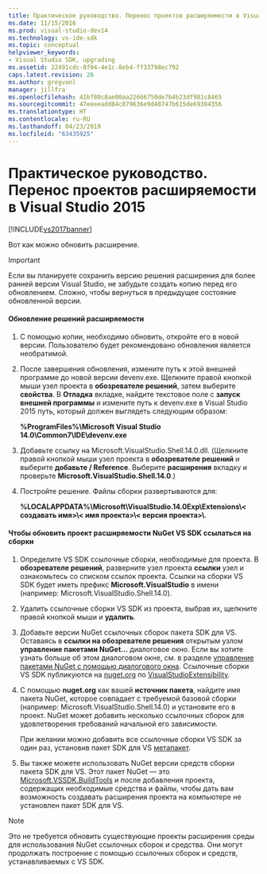 ```yaml
---
title: Практическое руководство. Перенос проектов расширяемости в Visual Studio 2015 | Документация Майкрософт
ms.date: 11/15/2016
ms.prod: visual-studio-dev14
ms.technology: vs-ide-sdk
ms.topic: conceptual
helpviewer_keywords:
- Visual Studio SDK, upgrading
ms.assetid: 22491cdc-8f04-4e1c-8eb4-ff33798ec792
caps.latest.revision: 26
ms.author: gregvanl
manager: jillfra
ms.openlocfilehash: 41bf80c8ae00aa22666750de7b4b23df981c8465
ms.sourcegitcommit: 47eeeeadd84c879636e9d48747b615de69384356
ms.translationtype: HT
ms.contentlocale: ru-RU
ms.lasthandoff: 04/23/2019
ms.locfileid: "63435925"
---
```

# <a name="how-to-migrate-extensibility-projects-to-visual-studio-2015"></a>Практическое руководство. Перенос проектов расширяемости в Visual Studio 2015
[!INCLUDE[vs2017banner](../includes/vs2017banner.md)]

Вот как можно обновить расширение.  
  
> [!IMPORTANT]
> Если вы планируете сохранить версию решения расширения для более ранней версии Visual Studio, не забудьте создать копию перед его обновлением. Сложно, чтобы вернуться в предыдущее состояние обновленной версии.  
  
#### <a name="to-upgrade-an-extensibility-solution"></a>Обновление решений расширяемости  
  
1. С помощью копии, необходимо обновить, откройте его в новой версии. Пользователю будет рекомендовано обновления является необратимой.  
  
2. После завершения обновления, измените путь к этой внешней программе до новой версии devenv.exe. Щелкните правой кнопкой мыши узел проекта в **обозревателе решений**, затем выберите **свойства**. В **Отладка** вкладке, найдите текстовое поле с **запуск внешней программы** и измените путь к devenv.exe в Visual Studio 2015 путь, который должен выглядеть следующим образом:  
  
     **%ProgramFiles%\Microsoft Visual Studio 14.0\Common7\IDE\devenv.exe**  
  
3. Добавьте ссылку на Microsoft.VisualStudio.Shell.14.0.dll. (Щелкните правой кнопкой мыши узел проекта в **обозревателе решений** и выберите **добавьте / Reference**. Выберите **расширения** вкладку и проверьте **Microsoft.VisualStudio.Shell.14.0**.)  
  
4. Постройте решение. Файлы сборки развертываются для:  
  
     **%LOCALAPPDATA%\Microsoft\VisualStudio.14.0Exp\Extensions\\< создавать имя\>\\< имя проекта\>\\< версия проекта\>\\**.  
  
#### <a name="to-update-an-extensibility-project-to-nuget-vs-sdk-reference-assemblies"></a>Чтобы обновить проект расширяемости NuGet VS SDK ссылаться на сборки  
  
1. Определите VS SDK ссылочные сборки, необходимые для проекта.  В **обозревателе решений**, разверните узел проекта **ссылки** узел и ознакомьтесь со списком ссылок проекта.  Ссылки на сборки VS SDK будет иметь префикс **Microsoft.VisualStudio** в имени (например: Microsoft.VisualStudio.Shell.14.0).  
  
2. Удалить ссылочные сборки VS SDK из проекта, выбрав их, щелкните правой кнопкой мыши и **удалить**.  
  
3. Добавьте версии NuGet ссылочных сборок пакета SDK для VS.  Оставаясь в **ссылки на обозревателе решения** открытым узлом **управление пакетами NuGet...** диалоговое окно.  Если вы хотите узнать больше об этом диалоговом окне, см. в разделе [управление пакетами NuGet с помощью диалогового окна](http://docs.nuget.org/Consume/Package-Manager-Dialog). Ссылочные сборки VS SDK публикуются на [nuget.org](http://www.nuget.org) по [VisualStudioExtensibility](http://www.nuget.org/profiles/VisualStudioExtensibility).  
  
4. С помощью **nuget.org** как вашей **источник пакета**, найдите имя пакета NuGet, которое совпадает с требуемой базовой сборки (например: Microsoft.VisualStudio.Shell.14.0) и установите его в проект.  NuGet может добавить несколько ссылочных сборок для удовлетворения требований начальной его зависимости.  
  
     При желании можно добавить все ссылочные сборки VS SDK за один раз, установив пакет SDK для VS [метапакет](http://www.nuget.org/packages/VSSDK_Reference_Assemblies).  
  
5. Вы также можете использовать NuGet версии средств сборки пакета SDK для VS. Этот пакет NuGet — это [Microsoft.VSSDK.BuildTools](http://www.nuget.org/packages/Microsoft.VSSDK.BuildTools) и после добавления проекта, содержащих необходимые средства и файлы, чтобы дать вам возможность создавать расширения проекта на компьютере не установлен пакет SDK для VS.  
  
> [!NOTE]
> Это не требуется обновить существующие проекты расширения среды для использования NuGet ссылочных сборок и средства.  Они могут продолжать построение с помощью ссылочных сборок и средств, устанавливаемых с VS SDK.
